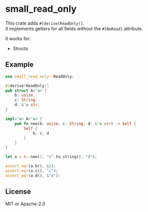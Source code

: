 # small_read_only
This crate adds ```#[derive(ReadOnly)]```.<br>
It implements getters for all fields without the ```#[NoRead]``` attribute.<br>

It works for:
* Structs

## Example 

```rust
use small_read_only::ReadOnly;

#[derive(ReadOnly)]
pub struct A<'a> {
    b: usize,
    c: String,
    d: &'a str,
}

impl<'a> A<'a> {
    pub fn new(b: usize, c: String, d: &'a str) -> Self {
        Self {
            b, c, d
        }
    }
}

let a = A::new(1, "c".to_string(), "d");

assert_eq!(a.b(), &1);
assert_eq!(a.c(), "c");
assert_eq!(a.d(), &"d");
```

## License
MIT or Apache-2.0
